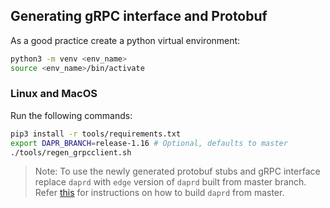 ## Generating gRPC interface and Protobuf

As a good practice create a python virtual environment:

```sh
python3 -m venv <env_name>
source <env_name>/bin/activate
```

### Linux and MacOS

Run the following commands:

```sh
pip3 install -r tools/requirements.txt
export DAPR_BRANCH=release-1.16 # Optional, defaults to master
./tools/regen_grpcclient.sh
```

> Note: To use the newly generated protobuf stubs and gRPC interface replace `daprd` with `edge` version of `daprd` built from master branch. Refer [this](https://github.com/dapr/dapr/blob/master/docs/development/developing-dapr.md#build-the-dapr-binaries) for instructions on how to build `daprd` from master.
